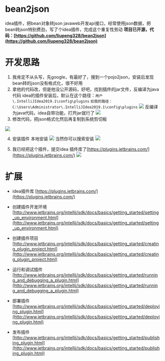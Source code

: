 # bean2json
idea插件，把bean对象转json
javaweb开发api接口，经常使用json数据，把bean转json特别费劲，写了个idea插件，完成这个重复性劳动
**项目已开源，代码：[https://github.com/liupeng328/bean2json](https://github.com/liupeng328/bean2json)**

# 开发思路
1. 我肯定不从头写，先google，有最好了，搜到一个pojo2json，安装后发现bean转的json没有格式化，很不好用
2. 拿他的代码改，但是他没公开源码，好吧，找到插件的jar文件，反编译为java代码
idea的插件安装后，默认在这个路径：`用户\.IntelliJIdea2019.1\config\plugins`
`如我的路径：C:\Users\Administrator\.IntelliJIdea2019.1\config\plugins`
![](https://upload-images.jianshu.io/upload_images/2833665-2e2cbe25c9a1a1df.png?imageMogr2/auto-orient/strip%7CimageView2/2/w/1240)
反编译为java代码，idea自带功能，打开jar就行了
![](https://upload-images.jianshu.io/upload_images/2833665-d9bafa4d6e912379.png?imageMogr2/auto-orient/strip%7CimageView2/2/w/1240)
3. 修改代码，把json格式化然后再复制到系统剪切板

![](https://upload-images.jianshu.io/upload_images/2833665-ea05cf5d04cda390.png?imageMogr2/auto-orient/strip%7CimageView2/2/w/1240)

4. 安装插件
本地安装
![](https://upload-images.jianshu.io/upload_images/2833665-00aae906795c00de.png?imageMogr2/auto-orient/strip%7CimageView2/2/w/1240)
当然你可以搜索安装
![](https://upload-images.jianshu.io/upload_images/2833665-1c9ffe3390e993ac.png?imageMogr2/auto-orient/strip%7CimageView2/2/w/1240)


5. 我已经把这个插件，提交idea 插件库了[https://plugins.jetbrains.com/](https://plugins.jetbrains.com/)
![](https://upload-images.jianshu.io/upload_images/2833665-46cb59fca7ab1863.png?imageMogr2/auto-orient/strip%7CimageView2/2/w/1240)

# 扩展
- idea插件库 [https://plugins.jetbrains.com/](https://plugins.jetbrains.com/)
-  创建插件开发环境 [http://www.jetbrains.org/intellij/sdk/docs/basics/getting_started/setting_up_environment.html](http://www.jetbrains.org/intellij/sdk/docs/basics/getting_started/setting_up_environment.html)

- 创建插件项目 [http://www.jetbrains.org/intellij/sdk/docs/basics/getting_started/creating_plugin_project.html](http://www.jetbrains.org/intellij/sdk/docs/basics/getting_started/creating_plugin_project.html)
- 运行和调试插件[http://www.jetbrains.org/intellij/sdk/docs/basics/getting_started/running_and_debugging_a_plugin.html](http://www.jetbrains.org/intellij/sdk/docs/basics/getting_started/running_and_debugging_a_plugin.html)

- 部署插件 [http://www.jetbrains.org/intellij/sdk/docs/basics/getting_started/deploying_plugin.html](http://www.jetbrains.org/intellij/sdk/docs/basics/getting_started/deploying_plugin.html)
- 发布插件 [http://www.jetbrains.org/intellij/sdk/docs/basics/getting_started/publishing_plugin.html](http://www.jetbrains.org/intellij/sdk/docs/basics/getting_started/publishing_plugin.html)

